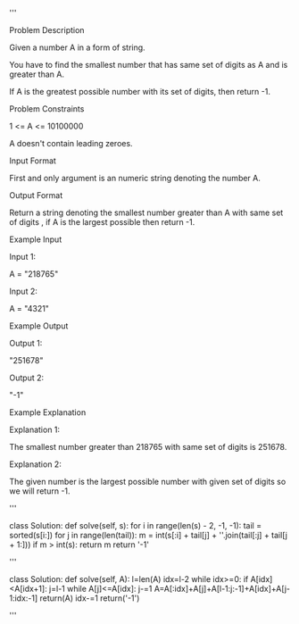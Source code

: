 '''

Problem Description

Given a number A in a form of string.

You have to find the smallest number that has same set of digits as A and is greater than A.

If A is the greatest possible number with its set of digits, then return -1.



Problem Constraints

 1 <= A <= 10100000

 A doesn't contain leading zeroes.



Input Format

First and only argument is an numeric string denoting the number A.


Output Format

Return a string denoting the smallest number greater than A with same set of digits , if A is the largest possible then return -1.


Example Input

Input 1:

 A = "218765"

Input 2:

 A = "4321"



Example Output

Output 1:

 "251678"

Output 2:

 "-1"



Example Explanation

Explanation 1:

 The smallest number greater than 218765 with same set of digits is 251678.

Explanation 2:

 The given number is the largest possible number with given set of digits so we will return -1.

'''


class Solution:
    def solve(self, s):
        for i in range(len(s) - 2, -1, -1):
            tail = sorted(s[i:])
            for j in range(len(tail)):
                m = int(s[:i] + tail[j] + ''.join(tail[:j] + tail[j + 1:]))
                if m > int(s):
                    return m
        return '-1'


'''

class Solution:
    def solve(self, A):
        l=len(A)
        idx=l-2
        while idx>=0:
            if A[idx]<A[idx+1]:
                j=l-1
                while A[j]<=A[idx]:
                    j-=1
                A=A[:idx]+A[j]+A[l-1:j:-1]+A[idx]+A[j-1:idx:-1]
                return(A)
            idx-=1
        return('-1')

'''
